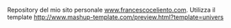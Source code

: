 Repository del mio sito personale www.francescoceliento.com. Utilizza il template http://www.mashup-template.com/preview.html?template=univers
